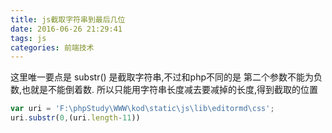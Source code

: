 ```yaml
---
title: js截取字符串到最后几位
date: 2016-06-26 21:29:41
tags: js
categories: 前端技术
---
```

这里唯一要点是 substr() 是截取字符串,不过和php不同的是 第二个参数不能为负数,也就是不能倒着数.
所以只能用字符串长度减去要减掉的长度,得到截取的位置

```js
var uri = 'F:\phpStudy\WWW\kod\static\js\lib\editormd\css';
uri.substr(0,(uri.length-11))
```